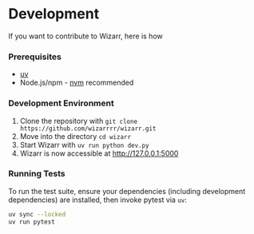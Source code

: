 # Development

If you want to contribute to Wizarr, here is how

### Prerequisites

* [uv](https://docs.astral.sh/uv/)
* Node.js/npm - [nvm](https://github.com/nvm-sh/nvm) recommended

### Development Environment

1. Clone the repository with `git clone https://github.com/wizarrrr/wizarr.git`
2. Move into the directory `cd wizarr`
3. Start Wizarr with `uv run python dev.py`
4. Wizarr is now accessible at http://127.0.0.1:5000

### Running Tests

To run the test suite, ensure your dependencies (including development dependencies) are installed, then invoke pytest via `uv`:

```bash
uv sync --locked
uv run pytest
```
